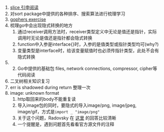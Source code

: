 1. [slice 引申阅读](https://blog.go-zh.org/go-slices-usage-and-internals)
2. 对sort package中提供的各种排序、搜索算法进行梳理学习
3. [gophers exercise](https://gophercises.com/)
4. 梳理go中会出现隐式转换的地方
    1. 通过receiver调用方法时，receiver类型定义中无论是值还是指针，实际调用时无论是值还是指针都会隐式转换
    2. function中入参是interface{}时，入参的是值类型或指针类型均可(why?)
    3. 变量类型是interface时，给该变量赋值时也必须传指针类型，此处不会有隐式转换
5. 2. Go中提供的基础包 files, network connections, compressor, cipher等代码阅读
6. 二叉树相关知识复习
7. err is shadowed during return 整理一次
8. image: unknown format
    1. http取回来的body不能重复读
    2. 导入image包的同时，要隐式的导入image/png, image/jpeg, image/gif，方式是`import _ "image/png"`
    3. 关于这个问题，Radovsky 在 [这里](https://forum.golangbridge.org/t/is-this-a-bug-of-image-package/4362) 的回答比较清晰
    4. 一个提醒是，遇到问题首先看看官方源文件的注释
